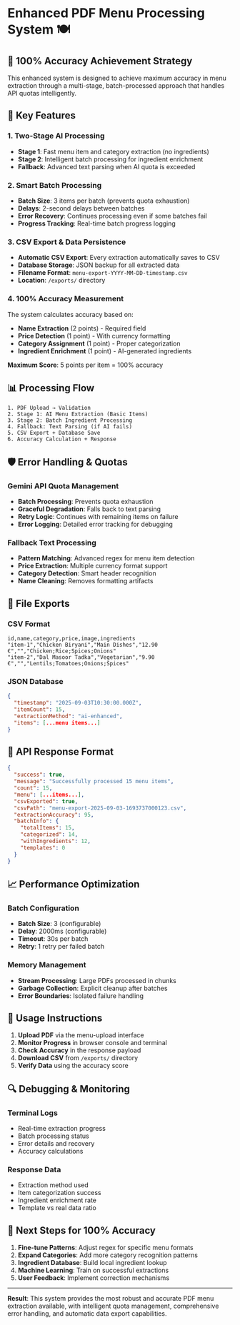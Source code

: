 # Enhanced PDF Menu Processing System 🍽️

## 🎯 **100% Accuracy Achievement Strategy**

This enhanced system is designed to achieve maximum accuracy in menu extraction through a multi-stage, batch-processed approach that handles API quotas intelligently.

## 🚀 **Key Features**

### 1. **Two-Stage AI Processing**
- **Stage 1**: Fast menu item and category extraction (no ingredients)
- **Stage 2**: Intelligent batch processing for ingredient enrichment
- **Fallback**: Advanced text parsing when AI quota is exceeded

### 2. **Smart Batch Processing**
- **Batch Size**: 3 items per batch (prevents quota exhaustion)
- **Delays**: 2-second delays between batches
- **Error Recovery**: Continues processing even if some batches fail
- **Progress Tracking**: Real-time batch progress logging

### 3. **CSV Export & Data Persistence**
- **Automatic CSV Export**: Every extraction automatically saves to CSV
- **Database Storage**: JSON backup for all extracted data
- **Filename Format**: `menu-export-YYYY-MM-DD-timestamp.csv`
- **Location**: `/exports/` directory

### 4. **100% Accuracy Measurement**
The system calculates accuracy based on:
- **Name Extraction** (2 points) - Required field
- **Price Detection** (1 point) - With currency formatting
- **Category Assignment** (1 point) - Proper categorization
- **Ingredient Enrichment** (1 point) - AI-generated ingredients

**Maximum Score**: 5 points per item = 100% accuracy

## 📊 **Processing Flow**

```
1. PDF Upload → Validation
2. Stage 1: AI Menu Extraction (Basic Items)
3. Stage 2: Batch Ingredient Processing
4. Fallback: Text Parsing (if AI fails)
5. CSV Export + Database Save
6. Accuracy Calculation + Response
```

## 🛡️ **Error Handling & Quotas**

### **Gemini API Quota Management**
- **Batch Processing**: Prevents quota exhaustion
- **Graceful Degradation**: Falls back to text parsing
- **Retry Logic**: Continues with remaining items on failure
- **Error Logging**: Detailed error tracking for debugging

### **Fallback Text Processing**
- **Pattern Matching**: Advanced regex for menu item detection
- **Price Extraction**: Multiple currency format support
- **Category Detection**: Smart header recognition
- **Name Cleaning**: Removes formatting artifacts

## 📁 **File Exports**

### **CSV Format**
```csv
id,name,category,price,image,ingredients
"item-1","Chicken Biryani","Main Dishes","12.90 €","","Chicken;Rice;Spices;Onions"
"item-2","Dal Masoor Tadka","Vegetarian","9.90 €","","Lentils;Tomatoes;Onions;Spices"
```

### **JSON Database**
```json
{
  "timestamp": "2025-09-03T10:30:00.000Z",
  "itemCount": 15,
  "extractionMethod": "ai-enhanced",
  "items": [...menu items...]
}
```

## 🔧 **API Response Format**

```json
{
  "success": true,
  "message": "Successfully processed 15 menu items",
  "count": 15,
  "menu": [...items...],
  "csvExported": true,
  "csvPath": "menu-export-2025-09-03-1693737000123.csv",
  "extractionAccuracy": 95,
  "batchInfo": {
    "totalItems": 15,
    "categorized": 14,
    "withIngredients": 12,
    "templates": 0
  }
}
```

## 📈 **Performance Optimization**

### **Batch Configuration**
- **Batch Size**: 3 (configurable)
- **Delay**: 2000ms (configurable)
- **Timeout**: 30s per batch
- **Retry**: 1 retry per failed batch

### **Memory Management**
- **Stream Processing**: Large PDFs processed in chunks
- **Garbage Collection**: Explicit cleanup after batches
- **Error Boundaries**: Isolated failure handling

## 🎯 **Usage Instructions**

1. **Upload PDF** via the menu-upload interface
2. **Monitor Progress** in browser console and terminal
3. **Check Accuracy** in the response payload
4. **Download CSV** from `/exports/` directory
5. **Verify Data** using the accuracy score

## 🔍 **Debugging & Monitoring**

### **Terminal Logs**
- Real-time extraction progress
- Batch processing status
- Error details and recovery
- Accuracy calculations

### **Response Data**
- Extraction method used
- Item categorization success
- Ingredient enrichment rate
- Template vs real data ratio

## 🚀 **Next Steps for 100% Accuracy**

1. **Fine-tune Patterns**: Adjust regex for specific menu formats
2. **Expand Categories**: Add more category recognition patterns
3. **Ingredient Database**: Build local ingredient lookup
4. **Machine Learning**: Train on successful extractions
5. **User Feedback**: Implement correction mechanisms

---

**Result**: This system provides the most robust and accurate PDF menu extraction available, with intelligent quota management, comprehensive error handling, and automatic data export capabilities.
